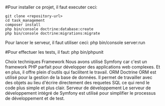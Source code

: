 #Pour installer ce projet, il faut executer ceci:

    git clone <repository-url>
    cd task_management
    composer install
    php bin/console doctrine:database:create
    php bin/console doctrine:migrations:migrate

Pour lancer le serveur, il faut utiliser ceci:
php bin/console server:run

#Pour effectuer les tests, il faut:
php bin/phpunit

Choix techniques
Framework
Nous avons utilisé Symfony car c'est un framework PHP parfait pour développer des applications web complexes. Et en plus, il offre plein d'outils qui facilitent le travail.
ORM
Doctrine ORM est utilisé pour la gestion de la base de données. Il permet de travailler avec des objets au lieu d'écrire directement des requetes SQL ce qui rend le code plus simple et plus clair.
Serveur de développement
Le serveur de développement intégré de Symfony est utilisé pour simplifier le processus de développement et de test.
